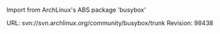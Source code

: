 Import from ArchLinux's ABS package 'busybox'

URL: svn://svn.archlinux.org/community/busybox/trunk
Revision: 98438
